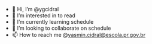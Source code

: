 - 👋 Hi, I’m @ygcidral
- 👀 I’m interested in to read
- 🌱 I’m currently learning schedule
- 💞️ I’m looking to collaborate on schedule
- 📫 How to reach me @yasmin.cidral@escola.pr.gov.br

<!---
ygcidral/ygcidral is a ✨ special ✨ repository because its `README.md` (this file) appears on your GitHub profile.
You can click the Preview link to take a look at your changes.
--->
